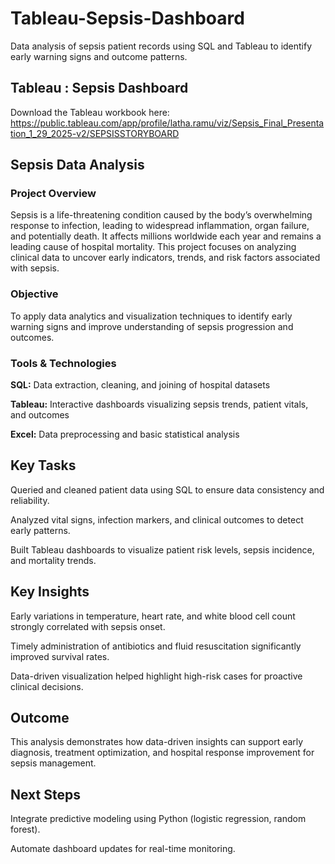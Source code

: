 
# Tableau-Sepsis-Dashboard
Data analysis of sepsis patient records using SQL and Tableau to identify early warning signs and outcome patterns.


## Tableau : Sepsis Dashboard

Download the Tableau workbook here: https://public.tableau.com/app/profile/latha.ramu/viz/Sepsis_Final_Presentation_1_29_2025-v2/SEPSISSTORYBOARD


## Sepsis Data Analysis
### Project Overview

Sepsis is a life-threatening condition caused by the body’s overwhelming response to infection, leading to widespread inflammation, organ failure, and potentially death. It affects millions worldwide each year and remains a leading cause of hospital mortality. This project focuses on analyzing clinical data to uncover early indicators, trends, and risk factors associated with sepsis.

### Objective

To apply data analytics and visualization techniques to identify early warning signs and improve understanding of sepsis progression and outcomes.

### Tools & Technologies

**SQL:** Data extraction, cleaning, and joining of hospital datasets

**Tableau:** Interactive dashboards visualizing sepsis trends, patient vitals, and outcomes

**Excel:** Data preprocessing and basic statistical analysis

## Key Tasks

Queried and cleaned patient data using SQL to ensure data consistency and reliability.

Analyzed vital signs, infection markers, and clinical outcomes to detect early patterns.

Built Tableau dashboards to visualize patient risk levels, sepsis incidence, and mortality trends.

## Key Insights

Early variations in temperature, heart rate, and white blood cell count strongly correlated with sepsis onset.

Timely administration of antibiotics and fluid resuscitation significantly improved survival rates.

Data-driven visualization helped highlight high-risk cases for proactive clinical decisions.

## Outcome

This analysis demonstrates how data-driven insights can support early diagnosis, treatment optimization, and hospital response improvement for sepsis management.

## Next Steps

Integrate predictive modeling using Python (logistic regression, random forest).

Automate dashboard updates for real-time monitoring.



